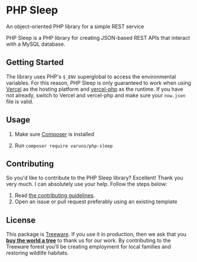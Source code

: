 # PHP Sleep

An object-oriented PHP library for a simple REST service

PHP Sleep is a PHP library for creating JSON-based REST APIs that interact with a MySQL database.

## Getting Started

The library uses PHP's `$_ENV` superglobal to access the environmental variables. 
For this reason, PHP Sleep is only guaranteed to work when using [Vercel](vercel.com/) as the hosting platform and [vercel-php](https://github.com/juicyfx/vercel-php) as the runtime. If you have not already, switch to Vercel and vercel-php and make sure your `now.json` file is valid.

## Usage

1. Make sure [Composer](https://getcomposer.org/) is installed

2. Run `composer require varuns/php-sleep`

## Contributing

So you'd like to contribute to the PHP Sleep library? Excellent! Thank you very much. I can absolutely use your help. Follow the steps below:

1. Read [the contributing guidelines](CONTRIBUTING.md).
2. Open an issue or pull request preferably using an existing template

## License

This package is [Treeware](https://treeware.earth). If you use it in production, then we ask that you [**buy the world a tree**](https://plant.treeware.earth/varunsingh87/php-sleep) to thank us for our work. By contributing to the Treeware forest you’ll be creating employment for local families and restoring wildlife habitats.
